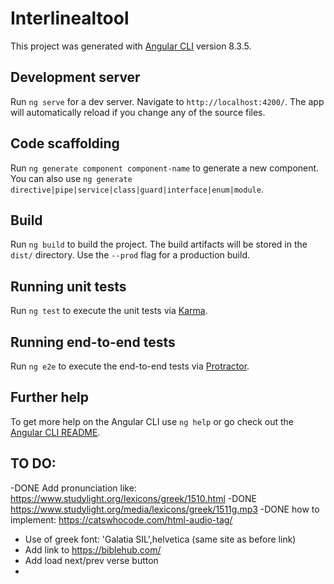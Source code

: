 # Interlinealtool

This project was generated with [Angular CLI](https://github.com/angular/angular-cli) version 8.3.5.

## Development server

Run `ng serve` for a dev server. Navigate to `http://localhost:4200/`. The app will automatically reload if you change any of the source files.

## Code scaffolding

Run `ng generate component component-name` to generate a new component. You can also use `ng generate directive|pipe|service|class|guard|interface|enum|module`.

## Build

Run `ng build` to build the project. The build artifacts will be stored in the `dist/` directory. Use the `--prod` flag for a production build.

## Running unit tests

Run `ng test` to execute the unit tests via [Karma](https://karma-runner.github.io).

## Running end-to-end tests

Run `ng e2e` to execute the end-to-end tests via [Protractor](http://www.protractortest.org/).

## Further help

To get more help on the Angular CLI use `ng help` or go check out the [Angular CLI README](https://github.com/angular/angular-cli/blob/master/README.md).

## TO DO:
-DONE Add pronunciation like: https://www.studylight.org/lexicons/greek/1510.html
  -DONE https://www.studylight.org/media/lexicons/greek/1511g.mp3
  -DONE how to implement: https://catswhocode.com/html-audio-tag/
- Use of greek font: 'Galatia SIL',helvetica (same site as before link)
- Add link to https://biblehub.com/
- Add load next/prev verse button
-